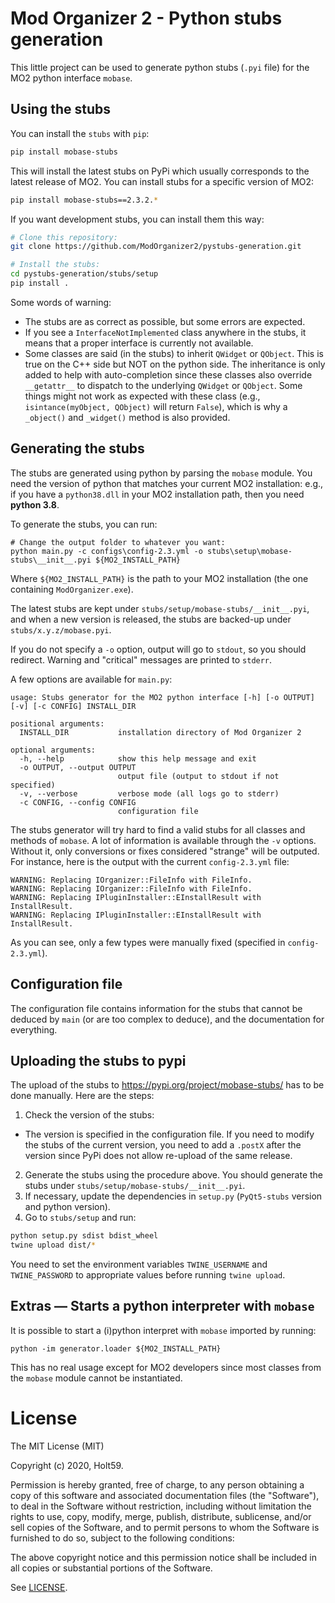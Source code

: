 # Mod Organizer 2 - Python stubs generation

This little project can be used to generate python stubs (`.pyi` file) for the MO2 python
interface `mobase`.

## Using the stubs

You can install the `stubs` with `pip`:

```bash
pip install mobase-stubs
```

This will install the latest stubs on PyPi which usually corresponds to the latest release of
MO2.
You can install stubs for a specific version of MO2:

```bash
pip install mobase-stubs==2.3.2.*
```

If you want development stubs, you can install them this way:
```bash
# Clone this repository:
git clone https://github.com/ModOrganizer2/pystubs-generation.git

# Install the stubs:
cd pystubs-generation/stubs/setup
pip install .
```

Some words of warning:
- The stubs are as correct as possible, but some errors are expected.
- If you see a `InterfaceNotImplemented` class anywhere in the stubs, it means that a proper interface is
    currently not available.
- Some classes are said (in the stubs) to inherit `QWidget` or `QObject`. This is true on the C++ side but NOT
    on the python side. The inheritance is only added to help with auto-completion since these classes also
    override `__getattr__` to dispatch to the underlying `QWidget` or `QObject`. Some things might not work as
    expected with these class (e.g., `isintance(myObject, QObject)` will return `False`), which is why a
    `_object()` and `_widget()` method is also provided.

## Generating the stubs

The stubs are generated using python by parsing the `mobase` module.
You need the version of python that matches your current MO2 installation: e.g., if you have a `python38.dll` in
your MO2 installation path, then you need **python 3.8**.

To generate the stubs, you can run:

```
# Change the output folder to whatever you want:
python main.py -c configs\config-2.3.yml -o stubs\setup\mobase-stubs\__init__.pyi ${MO2_INSTALL_PATH}
```

Where `${MO2_INSTALL_PATH}` is the path to your MO2 installation (the one containing `ModOrganizer.exe`).

The latest stubs are kept under `stubs/setup/mobase-stubs/__init__.pyi`, and when a new version is released,
the stubs are backed-up under `stubs/x.y.z/mobase.pyi`.


If you do not specify a `-o` option, output will go to `stdout`, so you should redirect.
Warning and "critical" messages are printed to `stderr`.

A few options are available for `main.py`:

```
usage: Stubs generator for the MO2 python interface [-h] [-o OUTPUT] [-v] [-c CONFIG] INSTALL_DIR

positional arguments:
  INSTALL_DIR           installation directory of Mod Organizer 2

optional arguments:
  -h, --help            show this help message and exit
  -o OUTPUT, --output OUTPUT
                        output file (output to stdout if not specified)
  -v, --verbose         verbose mode (all logs go to stderr)
  -c CONFIG, --config CONFIG
                        configuration file
```

The stubs generator will try hard to find a valid stubs for all classes and methods of `mobase`.
A lot of information is available through the `-v` options. Without it, only conversions or fixes
considered "strange" will be outputed.
For instance, here is the output with the current `config-2.3.yml` file:

```
WARNING: Replacing IOrganizer::FileInfo with FileInfo.
WARNING: Replacing IOrganizer::FileInfo with FileInfo.
WARNING: Replacing IPluginInstaller::EInstallResult with InstallResult.
WARNING: Replacing IPluginInstaller::EInstallResult with InstallResult.
```

As you can see, only a few types were manually fixed (specified in `config-2.3.yml`).

## Configuration file

The configuration file contains information for the stubs that cannot be deduced by `main` (or are too
complex to deduce), and the documentation for everything.

## Uploading the stubs to pypi

The upload of the stubs to https://pypi.org/project/mobase-stubs/ has to be done manually. Here
are the steps:

1. Check the version of the stubs:
  - The version is specified in the configuration file. If you need to modify the stubs of the
    current version, you need to add a `.postX` after the version since PyPi does not allow
    re-upload of the same release.
2. Generate the stubs using the procedure above. You should generate the stubs under `stubs/setup/mobase-stubs/__init__.pyi`.
3. If necessary, update the dependencies in `setup.py` (`PyQt5-stubs` version and python version).
4. Go to `stubs/setup` and run:

```bash
python setup.py sdist bdist_wheel
twine upload dist/*
```

You need to set the environment variables `TWINE_USERNAME` and `TWINE_PASSWORD` to appropriate values
before running `twine upload`.

## Extras &mdash; Starts a python interpreter with `mobase`

It is possible to start a (i)python interpret with `mobase` imported by running:

```
python -im generator.loader ${MO2_INSTALL_PATH}
```

This has no real usage except for MO2 developers since most classes from the `mobase` module cannot be instantiated.

# License

The MIT License (MIT)

Copyright (c) 2020, Holt59.

Permission is hereby granted, free of charge, to any person obtaining a copy of this software and associated documentation files (the "Software"), to deal in the Software without restriction, including without limitation the rights to use, copy, modify, merge, publish, distribute, sublicense, and/or sell copies of the Software, and to permit persons to whom the Software is furnished to do so, subject to the following conditions:

The above copyright notice and this permission notice shall be included in all copies or substantial portions of the Software.

See [LICENSE](LICENSE).